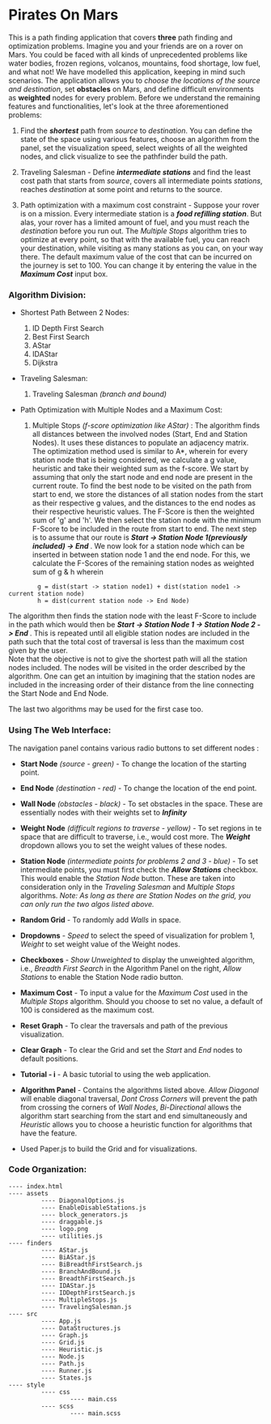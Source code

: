 # Pirates On Mars

This is a path finding application that covers **three** path finding and optimization problems. Imagine you and your friends are on a rover on Mars. You could be faced with all kinds of unprecedented problems like water bodies, frozen regions, volcanos, mountains, food shortage, low fuel, and what not! We have modelled this application, keeping in mind such scenarios. The application allows you to _choose the locations of the source and destination_, set **obstacles** on Mars, and define difficult environments as **weighted** nodes for every problem. Before we understand the remaining features and functionalities, let's look at the three aforementioned problems:

1. Find the **_shortest_** path from _source_ to _destination_. You can define the state of the space using various features, choose an algorithm from the panel, set the visualization speed, select weights of all the weighted nodes, and click visualize to see the pathfinder build the path.

2. Traveling Salesman - Define **_intermediate stations_** and find the least cost path that starts from _source_, covers all intermediate points _stations_, reaches _destination_ at some point and returns to the source.

3. Path optimization with a maximum cost constraint - Suppose your rover is on a mission. Every intermediate station is a **_food refilling station_**. But alas, your rover has a limited amount of fuel, and you must reach the _destination_ before you run out. The _Multiple Stops_ algorithm tries to optimize at every point, so that with the available fuel, you can reach your destination, while visiting as many stations as you can, on your way there. The default maximum value of the cost that can be incurred on the journey is set to 100. You can change it by entering the value in the **_Maximum Cost_** input box.

### Algorithm Division:

* Shortest Path Between 2 Nodes:

    1. ID Depth First Search
    2. Best First Search
    3. AStar
    4. IDAStar
    5. Dijkstra

* Traveling Salesman:

    1. Traveling Salesman _(branch and bound)_

* Path Optimization with Multiple Nodes and a Maximum Cost:

    1. Multiple Stops _(f-score optimization like AStar)_ : The algorithm finds all distances between the involved nodes (Start, End and Station Nodes). It uses these distances to populate an adjacency matrix. The optimization method used is similar to A*, wherein for every station node that is being considered, we calculate a g value, heuristic and take their weighted sum as the f-score. We start by assuming that only the start node and end node are present in the current route. To find the best node to be visited on the path from start to end, we store the distances of all station nodes from the start as their respective g values, and the distances to the end nodes as their respective heuristic values. The F-Score is then the weighted sum of 'g' and 'h'. We then select the station node with the minimum F-Score to be included in the route from start to end. The next step is to assume that our route is <b><i>Start -> Station Node 1(previously included) -> End </i></b>. We now look for a station node which can be inserted in between station node 1 and the end node. For this, we calculate the F-Scores of the remaining station nodes as weighted sum of g & h wherein<br>
```
        g = dist(start -> station node1) + dist(station node1 -> current station node) 
        h = dist(current station node -> End Node)
```
The algorithm then finds the station node with the least F-Score to include in the path which would then be <b><i>Start -> Station Node 1 -> Station Node 2 -> End </i></b>. This is repeated until all eligible station nodes are included in the path such that the total cost of traversal is less than the maximum cost given by the user.   
Note that the objective is not to give the shortest path will all the station nodes included. The nodes will be visited in the order described by the algorithm. One can get an intuition by imagining that the station nodes are included in the increasing order of their distance from the line connecting the Start Node and End Node.

The last two algorithms may be used for the first case too.

### Using The Web Interface:

The navigation panel contains various radio buttons to set different nodes :

* **Start Node** _(source - green)_ - To change the location of the starting point.

* **End Node** _(destination - red)_ - To change the location of the end point.

* **Wall Node** _(obstacles - black)_ - To set obstacles in the space. These are essentially nodes with their weights set to **_Infinity_**

* **Weight Node** _(difficult regions to traverse - yellow)_ - To set regions in te space that are difficult to traverse,   i.e., would cost more. The **_Weight_** dropdown allows you to set the weight values of these nodes.

* **Station Node** _(intermediate points for problems 2 and 3 - blue)_ - To set intermediate points, you must first check the **_Allow Stations_** checkbox. This would enable the _Station Node_ button. These are taken into consideration only in the _Traveling Salesman_ and _Multiple Stops_ algorithms. 
_Note: As long as there are Station Nodes on the grid, you can only run the two algos listed above._

* **Random Grid** - To randomly add _Walls_ in space.

* **Dropdowns** - _Speed_ to select the speed of visualization for problem 1, _Weight_ to set weight value of the Weight nodes.

* **Checkboxes** - _Show Unweighted_ to display the unweighted algorithm, i.e., _Breadth First Search_ in the Algorithm Panel on the right, _Allow Stations_ to enable the Station Node radio button.

* **Maximum Cost** - To input a value for the _Maximum Cost_ used in the _Multiple Stops_ algorithm. Should you choose to set no value, a default of 100 is considered as the maximum cost. 

* **Reset Graph** - To clear the traversals and path of the previous visualization.

* **Clear Graph** - To clear the Grid and set the _Start_ and _End_ nodes to default positions.

* **Tutorial - i** - A basic tutorial to using the web application.

* **Algorithm Panel** - Contains the algorithms listed above. _Allow Diagonal_ will enable diagonal traversal, _Dont Cross Corners_ will prevent the path from crossing the corners of _Wall Nodes_, _Bi-Directional_ allows the algorithm start searching from the start and end simultaneously and _Heuristic_ allows you to choose a heuristic function for algorithms that have the feature.


- Used Paper.js to build the Grid and for visualizations.

### Code Organization:
```
---- index.html     
---- assets     
         ---- DiagonalOptions.js        
         ---- EnableDisableStations.js      
         ---- block_generators.js       
         ---- draggable.js      
         ---- logo.png      
         ---- utilities.js      
---- finders        
         ---- AStar.js      
         ---- BiAStar.js        
         ---- BiBreadthFirstSearch.js       
         ---- BranchAndBound.js     
         ---- BreadthFirstSearch.js     
         ---- IDAStar.js        
         ---- IDDepthFirstSearch.js     
         ---- MultipleStops.js      
         ---- TravelingSalesman.js      
---- src        
         ---- App.js        
         ---- DataStructures.js     
         ---- Graph.js      
         ---- Grid.js       
         ---- Heuristic.js      
         ---- Node.js       
         ---- Path.js       
         ---- Runner.js     
         ---- States.js     
---- style      
         ---- css       
                 ---- main.css      
         ---- scss      
                 ---- main.scss     
```
